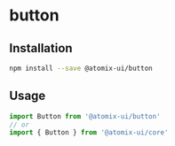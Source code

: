 # button

## Installation

```bash
npm install --save @atomix-ui/button
```

## Usage

```js
import Button from '@atomix-ui/button'
// or
import { Button } from '@atomix-ui/core'
```

